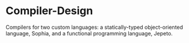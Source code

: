 # Compiler-Design
Compilers for two custom languages: a statically-typed object-oriented language, Sophia, and a functional programming language, Jepeto.
